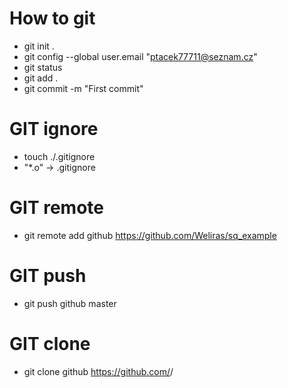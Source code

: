 # How to git

* git init .
* git config --global user.email "ptacek77711@seznam.cz"
* git status
* git add .
* git commit -m "First commit"

# GIT ignore
* touch ./.gitignore
* "*.o" -> .gitignore

# GIT remote
* git remote add github https://github.com/Weliras/sq_example
# GIT push
* git push github master
# GIT clone
* git clone github https://github.com/<user>/<repository>
